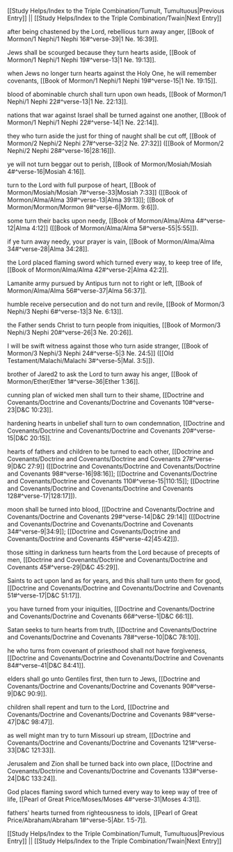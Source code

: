 [[Study Helps/Index to the Triple Combination/Tumult, Tumultuous|Previous Entry]]  ||  [[Study Helps/Index to the Triple Combination/Twain|Next Entry]]

 after being chastened by the Lord, rebellious turn away anger, [[Book of Mormon/1 Nephi/1 Nephi 16#^verse-39|1 Ne. 16:39]].

 Jews shall be scourged because they turn hearts aside, [[Book of Mormon/1 Nephi/1 Nephi 19#^verse-13|1 Ne. 19:13]].

 when Jews no longer turn hearts against the Holy One, he will remember covenants, [[Book of Mormon/1 Nephi/1 Nephi 19#^verse-15|1 Ne. 19:15]].

 blood of abominable church shall turn upon own heads, [[Book of Mormon/1 Nephi/1 Nephi 22#^verse-13|1 Ne. 22:13]].

 nations that war against Israel shall be turned against one another, [[Book of Mormon/1 Nephi/1 Nephi 22#^verse-14|1 Ne. 22:14]].

 they who turn aside the just for thing of naught shall be cut off, [[Book of Mormon/2 Nephi/2 Nephi 27#^verse-32|2 Ne. 27:32]] ([[Book of Mormon/2 Nephi/2 Nephi 28#^verse-16|28:16]]).

 ye will not turn beggar out to perish, [[Book of Mormon/Mosiah/Mosiah 4#^verse-16|Mosiah 4:16]].

 turn to the Lord with full purpose of heart, [[Book of Mormon/Mosiah/Mosiah 7#^verse-33|Mosiah 7:33]] ([[Book of Mormon/Alma/Alma 39#^verse-13|Alma 39:13]]; [[Book of Mormon/Mormon/Mormon 9#^verse-6|Morm. 9:6]]).

 some turn their backs upon needy, [[Book of Mormon/Alma/Alma 4#^verse-12|Alma 4:12]] ([[Book of Mormon/Alma/Alma 5#^verse-55|5:55]]).

 if ye turn away needy, your prayer is vain, [[Book of Mormon/Alma/Alma 34#^verse-28|Alma 34:28]].

 the Lord placed flaming sword which turned every way, to keep tree of life, [[Book of Mormon/Alma/Alma 42#^verse-2|Alma 42:2]].

 Lamanite army pursued by Antipus turn not to right or left, [[Book of Mormon/Alma/Alma 56#^verse-37|Alma 56:37]].

 humble receive persecution and do not turn and revile, [[Book of Mormon/3 Nephi/3 Nephi 6#^verse-13|3 Ne. 6:13]].

 the Father sends Christ to turn people from iniquities, [[Book of Mormon/3 Nephi/3 Nephi 20#^verse-26|3 Ne. 20:26]].

 I will be swift witness against those who turn aside stranger, [[Book of Mormon/3 Nephi/3 Nephi 24#^verse-5|3 Ne. 24:5]] ([[Old Testament/Malachi/Malachi 3#^verse-5|Mal. 3:5]]).

 brother of Jared2 to ask the Lord to turn away his anger, [[Book of Mormon/Ether/Ether 1#^verse-36|Ether 1:36]].

 cunning plan of wicked men shall turn to their shame, [[Doctrine and Covenants/Doctrine and Covenants/Doctrine and Covenants 10#^verse-23|D&C 10:23]].

 hardening hearts in unbelief shall turn to own condemnation, [[Doctrine and Covenants/Doctrine and Covenants/Doctrine and Covenants 20#^verse-15|D&C 20:15]].

 hearts of fathers and children to be turned to each other, [[Doctrine and Covenants/Doctrine and Covenants/Doctrine and Covenants 27#^verse-9|D&C 27:9]] ([[Doctrine and Covenants/Doctrine and Covenants/Doctrine and Covenants 98#^verse-16|98:16]]; [[Doctrine and Covenants/Doctrine and Covenants/Doctrine and Covenants 110#^verse-15|110:15]]; [[Doctrine and Covenants/Doctrine and Covenants/Doctrine and Covenants 128#^verse-17|128:17]]).

 moon shall be turned into blood, [[Doctrine and Covenants/Doctrine and Covenants/Doctrine and Covenants 29#^verse-14|D&C 29:14]] ([[Doctrine and Covenants/Doctrine and Covenants/Doctrine and Covenants 34#^verse-9|34:9]]; [[Doctrine and Covenants/Doctrine and Covenants/Doctrine and Covenants 45#^verse-42|45:42]]).

 those sitting in darkness turn hearts from the Lord because of precepts of men, [[Doctrine and Covenants/Doctrine and Covenants/Doctrine and Covenants 45#^verse-29|D&C 45:29]].

 Saints to act upon land as for years, and this shall turn unto them for good, [[Doctrine and Covenants/Doctrine and Covenants/Doctrine and Covenants 51#^verse-17|D&C 51:17]].

 you have turned from your iniquities, [[Doctrine and Covenants/Doctrine and Covenants/Doctrine and Covenants 66#^verse-1|D&C 66:1]].

 Satan seeks to turn hearts from truth, [[Doctrine and Covenants/Doctrine and Covenants/Doctrine and Covenants 78#^verse-10|D&C 78:10]].

 he who turns from covenant of priesthood shall not have forgiveness, [[Doctrine and Covenants/Doctrine and Covenants/Doctrine and Covenants 84#^verse-41|D&C 84:41]].

 elders shall go unto Gentiles first, then turn to Jews, [[Doctrine and Covenants/Doctrine and Covenants/Doctrine and Covenants 90#^verse-9|D&C 90:9]].

 children shall repent and turn to the Lord, [[Doctrine and Covenants/Doctrine and Covenants/Doctrine and Covenants 98#^verse-47|D&C 98:47]].

 as well might man try to turn Missouri up stream, [[Doctrine and Covenants/Doctrine and Covenants/Doctrine and Covenants 121#^verse-33|D&C 121:33]].

 Jerusalem and Zion shall be turned back into own place, [[Doctrine and Covenants/Doctrine and Covenants/Doctrine and Covenants 133#^verse-24|D&C 133:24]].

 God places flaming sword which turned every way to keep way of tree of life, [[Pearl of Great Price/Moses/Moses 4#^verse-31|Moses 4:31]].

 fathers' hearts turned from righteousness to idols, [[Pearl of Great Price/Abraham/Abraham 1#^verse-5|Abr. 1:5-7]].

[[Study Helps/Index to the Triple Combination/Tumult, Tumultuous|Previous Entry]]  ||  [[Study Helps/Index to the Triple Combination/Twain|Next Entry]]